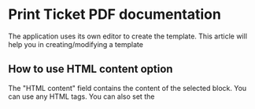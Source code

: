 # Print Ticket PDF documentation

The application uses its own editor to create the template. This article will help you in creating/modifying a template

## How to use HTML content option

The "HTML content" field contains the content of the selected block. You can use any HTML tags. You can also set the <style> tag with your own settings. You can also use specified variables, which will be replaced with real values when generating a PDF file. The list of available variables is listed at the bottom of this document.
Example HTML block:

```
<style>
.inline {
  display: inline-block;
  vertical-align: top;
}
.message-container {padding: 0 16px;}
.created-at {
  font-style: italic;
  color: #475867;
  font-weight: 400;
}
</style>
<div style="display:flex">
<div class="inline message-container">
<div><b>{{name}} added private note</b></div>
<div class="created-at">{{created_at}}</div>
<br>
<div>{{message}}</div>
</div>
</div>
```

## How to use Custom CSS option

The CSS custom field displays the specified styles of the selected block. You can also add your own styles or change existing ones. The specified styles are applied to the entire block.

## How to create/update Message block

When you select a block with "Messages Block" type, the application creates block, which contain several message blocks. You can change each type of message. Message can contain avatar block. Use **img** tag with **"avatar-image"** class and **image/url** to add avatar. In this case, if requester/agent has avatar it will be displayed in PDF. Otherwise the app will display image/url from img tag.

## Variables list

**Global variables**:
{{ticket_id}}
{{requester_email}}
{{requester_name}}
{{requester_mobile}}
{{requester_phone}}
{{tags}}
{{created_at}}
{{group}}
{{company}}
{{priority}}
{{product}}
{{source}}
{{status}}
{{subject}}
{{ticket_type}}
{{description}}
{{agent}}

**Message**:
{{name}}
{{created_at}}
{{message}}
{{to_email}}
{{cc_email}}

**Attachment**:
{{attachment_name}}
{{size}}
{{type}}

